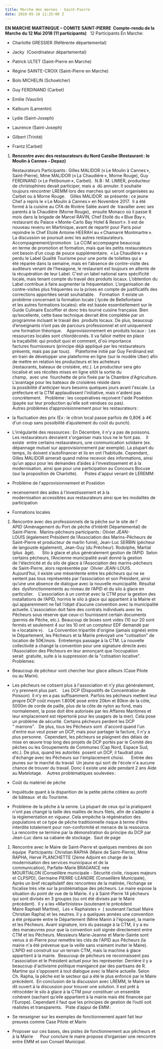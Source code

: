 ```yaml
---
title: Marche des mornes - Saint-Pierre
date: 2018-05-18 11:25:00 Z
---
```


**EN MARCHE MARTINIQUE – COMITE SAINT-PIERRE 
Compte-rendu de la Marche du 12 Mai 2018 (11 participants)**
 
12 Participants En Marche:

* Charlotte GRESSIER (Référente départemental)

* Jacky  (Coordinateur départemental)

* Patrick ULTET (Saint-Pierre en Marche)

* Régine SAINTE-CROIX (Saint-Pierre en Marche)

* Bolo MICHELIN (Schoelcher)

* Guy FERDINAND (Carbet)

* Emilie (Vauclin)

* Kaltoum (Lamentin)

* Lydie (Saint-Joseph)

* Laurence (Saint-Joseph)

* Gilbert (Trinité)

* Frantz (Carbet)

1. **Rencontre avec des restaurateurs du Nord Caraïbe (Restaurant : le Moulin à Cannes – Depaz)**

   Restaurateurs Participants : Gilles MALIDOR (« Le Moulin à Cannes », Saint-Pierre), Mme MALIDOR (« La Chaudière », Morne Rouge), Guy FERDINAND (« Le Petibonum », Carbet). 
   N.B : M. LIMIER, producteur de christophines devait participer, mais a  dû annuler. Il souhaite toujours rencontrer LREMM lors des marches qui seront organisées au Carbet ou à Morne Rouge. 
    
   Gilles MALIDOR  se présente : ce jeune Chef a repris le « Le Moulin à Cannes » en Novembre 2017.  Il a été formé à la cuisine au CFA de Rivière Salée avant de  travailler avec ses parents à la Chaudière (Morne Rouge),  ensuite Monaco où il passe 8 mois dans la brigade de Marcel RAVIN, Chef Etoilé du « Blue Bay », restaurant du Palace « Monte-Carlo Bay Hotel & Resort ». Il est de nouveau revenu en Martinique, avant de repartir pour Paris pour rejoindre le Chef Etoilé Antoine HEERAH au « Chamarré Montmartre ». 
    
   La discussion se poursuit avec les autres restaurateurs. 
    
   Accompagnement/promotion  
   La CCIM accompagne beaucoup en terme de promotion et formation, mais que les petits restaurateurs ont besoin d’un coup de pouce supplémentaire. 
   « La Chaudière » a perdu le Label Qualité Tourisme pour une porte de toilettes qui a été réparée dans la semaine, mais en l’absence de contre-visite des auditeurs venant de l’hexagone, le restaurant est toujours en attente de la récupération de leur Label. C'est un label national sans spécificité locale, mais tenant compte du travail des produits locaux. L’obtention du Label contribue à faire augmenter la fréquentation. L’organisation de contre-visites plus fréquentes ou la prises en compte de justificatifs des corrections apportées serait souhaitable. 
    
   Formation 
   Il existe un problème concernant la formation locale ( lycée de Bellefontaine et les autres formations locales): elle est basée essentiellement sur le Guide Culinaire Escoffier et donc très tourné cuisine française. Bien qu’excellente, cette base technique devrait être complétée par un programme incluant le travail des  produits locaux. De plus, beaucoup d’enseignants n’ont pas de parcours professionnel et ont uniquement une formation théorique. 
    
   Approvisionnement en produits locaux : 
   Les ressources locales sont chlordéconés. Il va falloir mettre en place la traçabilité: qui produit quoi et comment, d'où importance factures fournisseurs (principe déjà appliqué par les restaurateurs présents, mais pas par tous). 
    
   Plateforme initié par Guy Ferdinand est en train de développer une plateforme en ligne (sur le modèle Uber) afin de mettre en relation les producteurs et les acheteurs (restaurants, bateaux de croisière, etc.). Le producteur sera géo localisé et ses récoltes mises en ligne sitôt la sortie du champ,  avec une  fourchette de prix fixée par la Chambre d'Agriculture. L’avantage pour les bateaux de croisières réside dans la possibilité d'anticiper leurs besoins quelques jours avant l'escale. La préfecture et la CTM applaudissent l'initiative, mais n'aident pas concrètement.  
   Problème : les coopératives reçoivent l'aide Poséidon (payée sur leur production qu'elle soit vendues ou pas). 
    
   Autres problèmes d’approvisionnement pour les restaurateurs :

* la fluctuation des prix (Ex : le citron local passe parfois de 0,80€ à 4€ d'un coup sans possibilité d’ajustement du coût du punch).

* L’irrégularité des ressources : En Décembre, il n'y a pas de poissons. Les restaurateurs devraient s'organiser mais tous ne le font pas. 
   
  Il existe  entre certains restaurateurs, une communication solidaire (ex. dépannage mutuel sur approvisionnement par exemple). La plupart du temps, ils doivent s’autofinancer et ils en ont l’habitude. Cependant, Gilles MALIDOR aimerait quand même recevoir des informations, ainsi qu’un appui pour les demandes d’aides à l’investissement et à la modernisation, ainsi que pour une participation au Concours Bocuse (sur la proposition de Charlotte). 
   
   
  Pistes d'appui venant de LEREMM:


* Problème de l'approvisionnement et Poséidon

* recensement des aides à l’investissement et à la modernisation accessibles aux restaurateurs ainsi que les modalités de participation

* Formations locales

1. Rencontre avec des professionnels de la pêche sur le site de l’ APID (Aménagement du Port de pêche d’Intérêt Départemental) de Saint-Pierre. 
   Marins-pêcheurs participants : Olivier JEAN-LOUIS (également Président de l’Association des Marins-Pêcheurs de Saint-Pierre et producteur de marlin fumé), Jean-Luc SERBIN (pêcheur de langouste également), Jean-Guy (du Prêcheur). Rodolphe, Martial (plus  âgé). 
    
    
   Silo à glace et plus généralement gestion de l’APID 
   Selon certains pêcheurs, l’Ancienne municipalité avait donné la gestion de l'électricité et du silo de glace à l’Association des marins-pêcheurs de Saint-Pierre, alors représentée par  Olivier JEAN-LOUIS.  
   Aujourd’hui, il existe une mésentente entre les pêcheurs qui ne se sentent pas tous représentés par l’association et son Président, ainsi qu’une une absence de dialogue avec la nouvelle municipalité. Résultat des  dysfonctionnements au niveau de l’APID et du silo à glace en particulier. 
    
   L'association à un contrat avec la CTM pour la gestion des installations de l’APID, hormis le silo à glace qui appartient à la Mairie et qui apparemment ne fait l’objet d’aucune convention avec la municipalité actuelle. L'association doit faire des contrats individuels avec les Pêcheurs sous réserve que ceux-ci fournissent certain documents (permis de Pêche, etc.). Beaucoup de boxes sont vides (10 sur 20 sont fermés et seulement 4 sur les 10 ont un compteur EDF demandé par le « locataire »). 
    
   La Convention tripartite d'origine (jamais signée) entre le Département, les Pêcheurs et la Mairie prévoyait une "cotisation" de location de 50€/mois.  Entretemps passage à la CTM. La nouvelle collectivité a changé la convention pour une signature directe avec l’Association des Pêcheurs en leur annonçant que l’occupation serait  gratuite, suite à la suppression de la "cotisation locative". 
    
   Problèmes:

* Beaucoup de pêcheur vont chercher leur glace ailleurs (Case Pilote ou au Marin).

* Les pêcheurs ne cotisent plus à l'association et n’y plus généralement, n’y prennent plus part. 
   
  Les DCP (Dispositifs de Concentration de Poisson) 
  Il n’y en a pas suffisamment. Parfois les pêcheurs mettent leur propre DCP coût moyen 1.800€ posé entre 20km et 80km de la côte, 5000m de corde de paille, plus de la côte de nylon au fond, mais normalement, la pose doit être autorisée par les Affaires Maritimes et leur emplacement est répertorié pour les usagers de la mer). Cela pose un problème de sécurité. Certains pêcheurs perdent les DCP " marrons".  
  De plus, tous les Pêcheurs sont  d'accord quand l'un d'entre eux veut poser un DCP, mais pour partager la facture, il n'y a plus personne. 
  Cependant, les pêcheurs se plaignent des délais de mise en œuvre trop long des projets de DCP portés par le Comité des pêches ou les Groupements de Communes (Cap Nord, Espace Sud, etc.). De plus, quand les autorités  posent un DCP, il faudrait plus d'échange avec les Pêcheurs sur l'emplacement choisi. 
   
   
  Entrée des jeunes sur le marché du travail 
  Un jeune qui sort de l'école n'a aucune chance de trouver du travail. Donc il existe une aide pendant 2 ans Aide au Matelotage. 
   
  Autres problématiques soulevées :

* Coût du matériel de pêche

* Inquiétude quant à la disparition de la petite pêche côtière au profit de bâteaux  et du Tourisme.

* Problème de la pêche à la senne. La plupart de ceux qui la pratiquent n'ont pas changé la taille des mailles de leurs filets, afin de s’adapter à la règlementation en vigueur. Cela empêche la régénération des populations et ce type de pêche traditionnelle risque à terme d'être interdite totalement pour non-conformité et menace de la ressource. 
   
  La rencontre se termine par la démonstration du principe du DCP par Jean-Luc dans sa cabane de stockage. 
  Saut de page

1. Rencontre avec le Maire de Saint-Pierre et quelques membres de son équipe 
   Participants: Christian RAPHA (Maire de Saint-Pierre), Mme RAPHA, Hervé PLANCHETTE (2ème Adjoint en charge de la modernisation des services municipaux et de la communication), Parfaite-Marie BRAGANCE née MOURTIALON (Conseillère municipale - Sécurité civile, risques majeurs et CLPSPD), Germaine PIERRE-LEANDRE (Conseillère Municipale), 
   Après un bref récapitulatif des rencontres de la matinée, l’échange se focalise très vite sur la problématique des pêcheurs. Le maire expose la situation du point de vue de la Mairie. il y à Saint-Pierre 14 pêcheurs qui sont divisés en 3 groupes (ou ont été divisés par le Maire précédent). 
   Il y a les «Martinistes» (soutenant le précédent Maire Raphaël Martine),  Les « Raphaistes »  ( soutenant l’actuel Maire Christian Rapha) et les neutres. Il y a quelques années une convention a été préparée entre le Département (Mme Manin à l'époque), la mairie et les Pêcheurs. Avant signature, lors du passage à la CTM, il y a eu des manœuvres pour que la convention soit signée directement entre CTM et les Pêcheurs. Messieurs Marie-Jeanne et Marie-Sainte sont venus à st-Pierre pour remettre les clés de l'APID aux Pêcheurs (la mairie n'a été prévenue que la veille sans vraiment inviter le Maire). L'APID est construit sur un terrain CTM, mais la machine à glace appartient à la mairie. 
   Beaucoup de pêcheurs ne reconnaissent pas l'association et le Président actuel pour les représenter. Derrière il y a beaucoup d'activisme politique manigancé par des partisans de R. Martine qui s'opposent à tout dialogue avec la Mairie actuelle. Selon Ch. Rapha, la pêche est le secteur qui a été le plus enfoncé par le Maire précédent. 
   En conclusion de la discussion avec LREMM, le Maire se dit ouvert à la discussion pour trouver une solution. Il est prêt à rétrocéder le silo à glace à la CTM pour constituer un ensemble cohérent (sachant qu’elle appartient à la mairie mais été financée par l'Europe). Cependant il faut que les principes de gestion de l’outil soit réalistes et transparents.
    
   Piste d’appui de EMM :

* Se renseigner sur les exemples de fonctionnement ayant fait leur preuves comme Case Pilote et Marin

* Proposer sur ces bases, des pistes de fonctionnement aux pêcheurs et à la Mairie 
   
   
  Pour conclure le maire propose d’organiser une rencontre entre EMM et son Conseil Municipal.